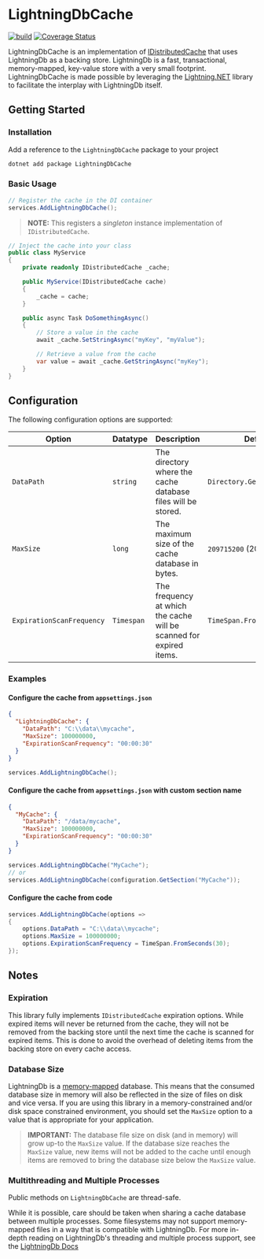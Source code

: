 # LightningDbCache
[![build](https://github.com/ubercellogeek/LightningDbCache/actions/workflows/ci.yml/badge.svg?branch=main)](https://github.com/ubercellogeek/LightningDbCache/actions/workflows/ci.yml) [![Coverage Status](https://coveralls.io/repos/github/ubercellogeek/LightningDbCache/badge.svg?branch=main)](https://coveralls.io/github/ubercellogeek/LightningDbCache?branch=main)

LightningDbCache is an implementation of [IDistributedCache](https://learn.microsoft.com/en-us/dotnet/api/microsoft.extensions.caching.distributed.idistributedcache) that uses LightningDb as a backing store. LightningDb is a fast, transactional, memory-mapped, key-value store with a very small footprint. LightningDbCache is made possible by leveraging the [Lightning.NET](https://github.com/CoreyKaylor/Lightning.NET) library to facilitate the interplay with LightningDb itself. 

## Getting Started

### Installation

Add a reference to the `LightningDbCache` package to your project

```bash
dotnet add package LightningDbCache
```
### Basic Usage
```csharp
// Register the cache in the DI container
services.AddLightningDbCache();
```

> **NOTE:** This registers a *singleton* instance implementation of `IDistributedCache`.

```csharp  
// Inject the cache into your class
public class MyService
{
    private readonly IDistributedCache _cache;

    public MyService(IDistributedCache cache)
    {
        _cache = cache;
    }

    public async Task DoSomethingAsync()
    {
        // Store a value in the cache
        await _cache.SetStringAsync("myKey", "myValue");

        // Retrieve a value from the cache
        var value = await _cache.GetStringAsync("myKey");
    }
}
```

## Configuration

The following configuration options are supported: 

| Option | Datatype |Description | Default Value |
| --- | --- |--- | --- |
| `DataPath` | `string` | The directory where the cache database files will be stored. | `Directory.GetCurrentDirectory()` |
| `MaxSize` | `long` | The maximum size of the cache database in bytes. | `209715200` (200MB) |
| `ExpirationScanFrequency` | `Timespan` | The frequency at which the cache will be scanned for expired items. | `TimeSpan.FromMinutes(1)` |

### Examples

#### Configure the cache from `appsettings.json`

```json
{
  "LightningDbCache": {
    "DataPath": "C:\\data\\mycache",
    "MaxSize": 100000000,
    "ExpirationScanFrequency": "00:00:30"
  }
}
```

```csharp
services.AddLightningDbCache();
```

#### Configure the cache from `appsettings.json` with custom section name

```json
{
  "MyCache": {
    "DataPath": "/data/mycache",
    "MaxSize": 100000000,
    "ExpirationScanFrequency": "00:00:30"
  }
}
```

```csharp
services.AddLightningDbCache("MyCache");
// or
services.AddLightningDbCache(configuration.GetSection("MyCache"));
```

#### Configure the cache from code

```csharp
services.AddLightningDbCache(options =>
{
    options.DataPath = "C:\\data\\mycache";
    options.MaxSize = 100000000;
    options.ExpirationScanFrequency = TimeSpan.FromSeconds(30);
});
```

## Notes

### Expiration

This library fully implements `IDistributedCache` expiration options. While expired items will never be returned from the cache, they will not be removed from the backing store until the next time the cache is scanned for expired items. This is done to avoid the overhead of deleting items from the backing store on every cache access.

### Database Size

LightningDb is a [memory-mapped](https://en.wikipedia.org/wiki/Lightning_Memory-Mapped_Database) database. This means that the consumed database size in memory will also be reflected in the size of files on disk and vice versa. If you are using this library in a memory-constrained and/or disk space constrained environment, you should set the `MaxSize` option to a value that is appropriate for your application.

> **IMPORTANT:** The database file size on disk (and in memory) will grow up-to the `MaxSize` value. If the database size reaches the `MaxSize` value, new items will not be added to the cache until enough items are removed to bring the database size below the `MaxSize` value.

### Multithreading and Multiple Processes

Public methods on `LightningDbCache` are thread-safe. 

While it is possible, care should be taken when sharing a cache database between multiple processes. Some filesystems may not support memory-mapped files in a way that is compatible with LightningDb. For more in-depth reading on LightningDb's threading and multiple process support, see the [LightningDb Docs](http://www.lmdb.tech/doc/)